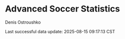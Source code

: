 # Advanced Soccer Statistics
Denis Ostroushko

<!-- gfm -->

Last successful data update: 2025-08-15 09:17:13 CST

